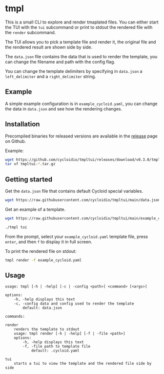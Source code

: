 # tmpl


This is a small CLI to explore and render tmaplated files. 
You can either start the TUI with the `tui` subcommand or print to stdout the rendered file with the `render` subcommand.

The TUI allows you to pick a template file and render it, the original file and the rendered result are shown side by side.

The `data.json` file contains the data that is used to render the template, you can change the filename and path with the config flag.

You can change the template delimiters by specifying in `data.json` a `left_delimiter` and a `right_delimiter` string.


## Example

A simple example configuration is in `example_cycloid.yaml`, you can change the data in `data.json` and see how the rendering changes.


## Installation

Precompiled binaries for released versions are available in the [release](https://github.com/cycloidio/tmpltui/releases) page on Github.

Example:

```bash
wget https://github.com/cycloidio/tmpltui/releases/download/v0.3.0/tmpltui-v0.3.0-linux-amd64.tar.gz
tar xf tmpltui-*.tar.gz
```

## Getting started

Get the `data.json` file that contains default Cycloid special variables.

```bash
wget https://raw.githubusercontent.com/cycloidio/tmpltui/main/data.json
```

Get an example of a template.

```bash
wget https://raw.githubusercontent.com/cycloidio/tmpltui/main/example_cycloid.yaml
```

```bash
./tmpl tui
```
From the prompt, select your `example_cycloid.yaml` template file, press `enter`, and then `f` to display it in full screen.

To print the rendered file on stdout:
```bash
tmpl render -f example_cycloid.yaml
```

## Usage 

```
usage: tmpl [-h | -help] [-c | -config <path>] <command> [<args>]
	
options: 
	-h, -help displays this text
	-c, -config data and config used to render the template
		default: data.json

commands:

render
	renders the template to stdout
	usage: tmpl render [-h | -help] [-f | -file <path>]
	options: 
		-h, -help displays this text
		-f, -file path to template file
			default: .cycloid.yaml

tui
	starts a tui to view the template and the rendered file side by side
```

